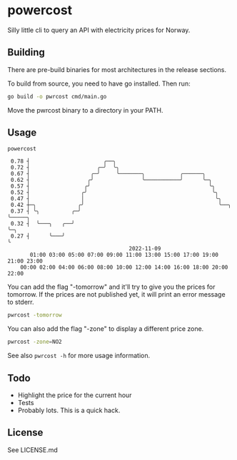 # powercost

Silly little cli to query an API with electricity prices for Norway.

## Building
There are pre-build binaries for most architectures in the release sections.

To build from source, you need to have go installed. Then run:
```bash
go build -o pwrcost cmd/main.go
```
Move the pwrcost binary to a directory in your PATH.
## Usage

```
powercost

 0.78 ┤                       ╭──╮
 0.72 ┤                     ╭─╯  ╰╮
 0.67 ┤                   ╭─╯     ╰───────╮           ╭──────╮
 0.62 ┤                  ╭╯               ╰───────────╯      ╰─╮
 0.57 ┤                 ╭╯                                     ╰╮
 0.52 ┤                ╭╯                                       ╰╮
 0.47 ┤                │                                         ╰╮
 0.42 ┼─╮             ╭╯                                          ╰──╮
 0.37 ┤ ╰╮          ╭─╯                                              ╰─────╮
 0.32 ┤  ╰───╮   ╭──╯                                                      ╰─╮
 0.27 ┤      ╰───╯                                                           ╰
                                      2022-11-09
       01:00 03:00 05:00 07:00 09:00 11:00 13:00 15:00 17:00 19:00 21:00 23:00 
    00:00 02:00 04:00 06:00 08:00 10:00 12:00 14:00 16:00 18:00 20:00 22:00 
```

You can add the flag "-tomorrow" and it'll try to give you the prices for tomorrow. If the prices
are not published yet, it will print an error message to stderr.
```bash
pwrcost -tomorrow
```
You can also add the flag "-zone" to display a different price zone.
```bash
pwrcost -zone=NO2
```

See also `pwrcost -h` for more usage information.

## Todo
 - Highlight the price for the current hour
 - Tests
 - Probably lots. This is a quick hack.

## License
See LICENSE.md